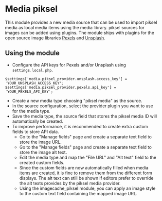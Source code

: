 # Media piksel

This module provides a new media source that can be used to import piksel
media as local media items using the media library. piksel sources for
images can be added using plugins. The module ships with plugins for the open
source image libraries [Pexels](https://pexels.com) and
[Unsplash](https://unsplash.com).

## Using the module
- Configure the API keys for Pexels and/or Unsplash using `settings.local.php`.
```
$settings['media.piksel_provider.unsplash.access_key'] = 'YOUR_UNSPLASH_ACCESS_KEY';
$settings['media.piksel_provider.pexels.api_key'] = 'YOUR_PEXELS_API_KEY';
```
- Create a new media type choosing "piksel media" as the source.
- In the source configuration, select the provider plugin you want to use for
  the media type.
- Save the media type, the source field that stores the piksel media ID will
  automatically be created.
- To improve performance, it is recommended to create extra custom fields to
  store API data.
  - Go to the "Manage fields" page and create a separate text field to store
    the image URL.
  - Go to the "Manage fields" page and create a separate text field to store
    the image alt text.
  - Edit the media type and map the "File URL" and "Alt text" field to the
    created custom fields.
  - Since the custom fields are now automatically filled when media items are
    created, it is fine to remove them from the different form displays. The
    alt text can still be shown if editors prefer to override the alt texts
    provides by the piksel media provider.
  - Using the imagecache_piksel module, you can apply an image style to the
    custom text field containing the mapped image URL.
